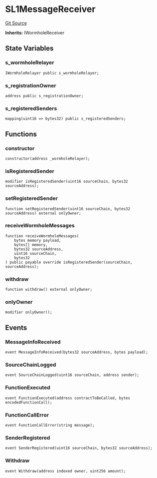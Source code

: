 # SL1MessageReceiver
[Git Source](https://github.com-smastropiero/SherryLabs/sherry-contracts/blob/ac3659d9daf69f5807477dfb4ad35c396dc00c1f/contracts/wormhole/SL1MessageReceiver.sol)

**Inherits:**
IWormholeReceiver


## State Variables
### s_wormholeRelayer

```solidity
IWormholeRelayer public s_wormholeRelayer;
```


### s_registrationOwner

```solidity
address public s_registrationOwner;
```


### s_registeredSenders

```solidity
mapping(uint16 => bytes32) public s_registeredSenders;
```


## Functions
### constructor


```solidity
constructor(address _wormholeRelayer);
```

### isRegisteredSender


```solidity
modifier isRegisteredSender(uint16 sourceChain, bytes32 sourceAddress);
```

### setRegisteredSender


```solidity
function setRegisteredSender(uint16 sourceChain, bytes32 sourceAddress) external onlyOwner;
```

### receiveWormholeMessages


```solidity
function receiveWormholeMessages(
    bytes memory payload,
    bytes[] memory,
    bytes32 sourceAddress,
    uint16 sourceChain,
    bytes32
) public payable override isRegisteredSender(sourceChain, sourceAddress);
```

### withdraw


```solidity
function withdraw() external onlyOwner;
```

### onlyOwner


```solidity
modifier onlyOwner();
```

## Events
### MessageInfoReceived

```solidity
event MessageInfoReceived(bytes32 sourceAddress, bytes payload);
```

### SourceChainLogged

```solidity
event SourceChainLogged(uint16 sourceChain, address sender);
```

### FunctionExecuted

```solidity
event FunctionExecuted(address contractToBeCalled, bytes encodedFunctionCall);
```

### FunctionCallError

```solidity
event FunctionCallError(string message);
```

### SenderRegistered

```solidity
event SenderRegistered(uint16 sourceChain, bytes32 sourceAddress);
```

### Withdraw

```solidity
event Withdraw(address indexed owner, uint256 amount);
```

